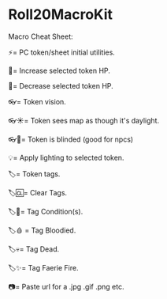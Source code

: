 # Roll20MacroKit

Macro Cheat Sheet:

⚡= PC token/sheet initial utilities.

💖= Increase selected token HP.

🖤= Decrease selected token HP.

👓= Token vision.

👓☀️= Token sees map as though it's daylight.

👓🌙= Token is blinded (good for npcs)

💡= Apply lighting to selected token.

🏷️= Token tags.

🏷️🆑= Clear Tags.

🏷️🎨= Tag Condition(s).

🏷️🩸 = Tag Bloodied.

🏷️💀= Tag Dead.

🏷️✨= Tag Faerie Fire.

📷= Paste url for a .jpg .gif .png etc.
